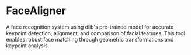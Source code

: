 # FaceAligner
 A face recognition system using dlib's pre-trained model for accurate keypoint detection, alignment, and comparison of facial features. This tool enables robust face matching through geometric transformations and keypoint analysis.
